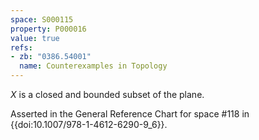 ```yaml
---
space: S000115
property: P000016
value: true
refs:
- zb: "0386.54001"
  name: Counterexamples in Topology
---
```


$X$ is a closed and bounded subset of the plane.

Asserted in the General Reference Chart for space #118 in
{{doi:10.1007/978-1-4612-6290-9_6}}.
